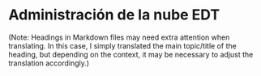 # Administración de la nube EDT

(Note: Headings in Markdown files may need extra attention when translating. In this case, I simply translated the main topic/title of the heading, but depending on the context, it may be necessary to adjust the translation accordingly.)